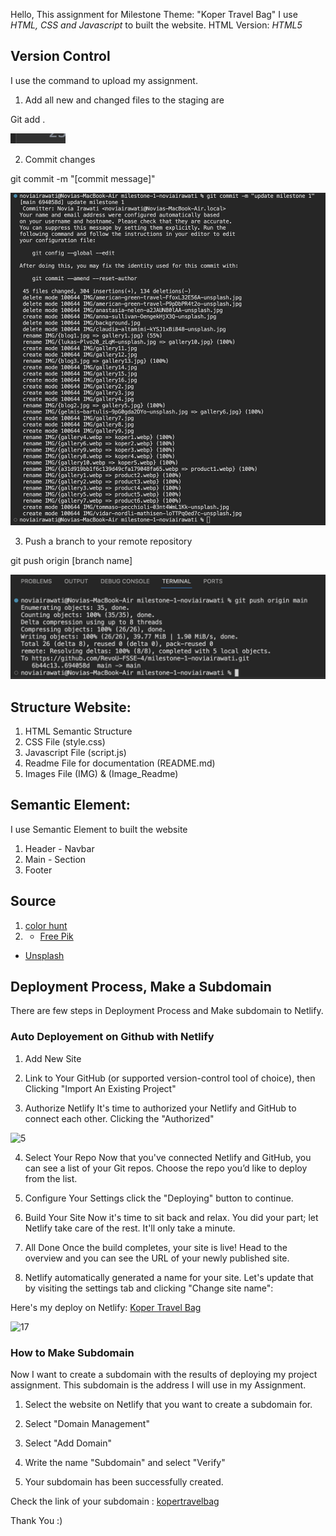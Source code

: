 Hello, This assignment for Milestone
Theme: "Koper Travel Bag"
I use _HTML, CSS and Javascript_ to built the website.
HTML Version: _HTML5_

## Version Control
I use the command to upload my assignment.
1. Add all new and changed files to the staging are

Git add .

![1](/Image_Readme/gitadd.png)

2. Commit changes

git commit -m "[commit message]"

![2](/Image_Readme/gitcommit.png)

3. Push a branch to your remote repository

git push origin [branch name]

![3](/Image_Readme/gitpush.png)

## Structure Website:

1. HTML Semantic Structure
2. CSS File (style.css)
3. Javascript File (script.js)
4. Readme File for documentation (README.md)
5. Images File (IMG) & (Image_Readme)

## Semantic Element:

I use Semantic Element to built the website
1. Header - Navbar
2. Main - Section
3. Footer

## Source

1. [color hunt](https://colorhunt.co/)
2. - [Free Pik](https://www.freepik.com)
- [Unsplash](https://unsplash.com/)


## Deployment Process, Make a Subdomain

There are few steps in Deployment Process and Make subdomain to Netlify.


### Auto Deployement on Github with Netlify

1. Add New Site

2. Link to Your GitHub (or supported version-control tool of choice), then Clicking "Import An Existing Project"


3. Authorize Netlify It's time to authorized your Netlify and GitHub to connect each other. Clicking the "Authorized"

![5](/Assets/image-4.png)

4. Select Your Repo Now that you've connected Netlify and GitHub, you can see a list of your Git repos. Choose the repo you’d like to deploy from the list.


5. Configure Your Settings click the "Deploying" button to continue.


6. Build Your Site Now it's time to sit back and relax. You did your part; let Netlify take care of the rest. It'll only take a minute.


7. All Done Once the build completes, your site is live! Head to the overview and you can see the URL of your newly published site.



8. Netlify automatically generated a name for your site. Let's update that by visiting the settings tab and clicking "Change site name":


Here's my deploy on Netlify:
[Koper Travel Bag](https://melodymusiccourse.netlify.app/)

![17](/Assets/image-16.png)

### How to Make Subdomain

Now I want to create a subdomain with the results of deploying my project assignment. This subdomain is the address I will use in my Assignment.

1. Select the website on Netlify that you want to create a subdomain for.



2. Select "Domain Management"



3. Select "Add Domain"



4. Write the name "Subdomain" and select "Verify"




5. Your subdomain has been successfully created.



Check the link of your subdomain : [kopertravelbag](http://melodymusiccourse.noviairawati.site/)

Thank You :)
